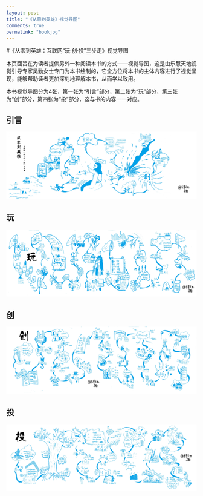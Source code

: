 ```yaml
---
layout: post
title: "《从零到英雄》视觉导图"
Comments: true
permalink: "bookjpg"
---
```


​#《从零到英雄：互联网“玩·创·投”三步走》视觉导图

本页面旨在为读者提供另外一种阅读本书的方式——视觉导图，这是由乐慧天地视觉引导专家吴勤女士专门为本书绘制的，它全方位将本书的主体内容进行了视觉呈现，能够帮助读者更加深刻地理解本书，从而学以致用。

本书视觉导图分为4张，第一张为“引言”部分，第二张为“玩”部分，第三张为“创”部分，第四张为“投”部分，这与书的内容一一对应。

## 引言

![引言视觉导图](/assets/pre.jpg)

## 玩
![玩-视觉导图](/assets/play.jpg)

## 创
![创-视觉导图](/assets/start.jpg)

## 投
![投-视觉导图](/assets/invest.jpg)

